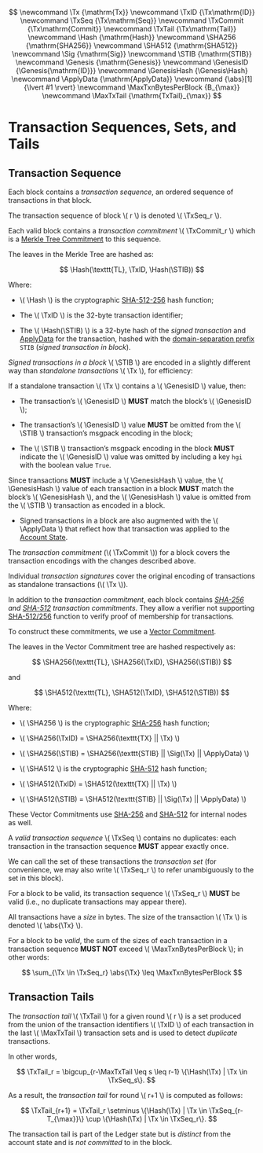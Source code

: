 $$
\newcommand \Tx {\mathrm{Tx}}
\newcommand \TxID {\Tx\mathrm{ID}}
\newcommand \TxSeq {\Tx\mathrm{Seq}}
\newcommand \TxCommit {\Tx\mathrm{Commit}}
\newcommand \TxTail {\Tx\mathrm{Tail}}
\newcommand \Hash {\mathrm{Hash}}
\newcommand \SHA256 {\mathrm{SHA256}}
\newcommand \SHA512 {\mathrm{SHA512}}
\newcommand \Sig {\mathrm{Sig}}
\newcommand \STIB {\mathrm{STIB}}
\newcommand \Genesis {\mathrm{Genesis}}
\newcommand \GenesisID {\Genesis{\mathrm{ID}}}
\newcommand \GenesisHash {\Genesis\Hash}
\newcommand \ApplyData {\mathrm{ApplyData}}
\newcommand {\abs}[1] {\lvert #1 \rvert}
\newcommand \MaxTxnBytesPerBlock {B_{\max}}
\newcommand \MaxTxTail {\mathrm{TxTail}_{\max}}
$$

# Transaction Sequences, Sets, and Tails

## Transaction Sequence

Each block contains a _transaction sequence_, an ordered sequence of transactions
in that block.

The transaction sequence of block \\( r \\) is denoted \\( \TxSeq_r \\).

Each valid block contains a _transaction commitment_ \\( \TxCommit_r \\) which is
a [Merkle Tree Commitment](../crypto/crypto-merkle-tree.md) to this sequence.

The leaves in the Merkle Tree are hashed as:

$$
\Hash(\texttt{TL}, \TxID, \Hash(\STIB))
$$

Where:

- \\( \Hash \\) is the cryptographic [SHA-512-256](../crypto/crypto-sha512-256.md)
hash function;

- The \\( \TxID \\) is the 32-byte transaction identifier;

- The \\( \Hash(\STIB) \\) is a 32-byte hash of the _signed transaction_ and [ApplyData](./ledger-apply-data.md)
for the transaction, hashed with the [domain-separation prefix](../crypto/crypto-domain-separators.md)
`STIB` (_signed transaction in block_).

_Signed transactions in a block_ \\( \STIB \\) are encoded in a slightly different
way than _standalone transactions_ \\( \Tx \\), for efficiency:

If a standalone transaction \\( \Tx \\) contains a \\( \GenesisID \\) value, then:

- The transaction’s \\( \GenesisID \\) **MUST** match the block’s \\( \GenesisID \\);

- The transaction’s \\( \GenesisID \\) value **MUST** be omitted from the \\( \STIB \\)
transaction’s msgpack encoding in the block;

- The \\( \STIB \\) transaction’s msgpack encoding in the block **MUST** indicate
the \\( \GenesisID \\) value was omitted by including a key `hgi` with the boolean
value `True`.

Since transactions **MUST** include a \\( \GenesisHash \\) value, the \\( \GenesisHash \\)
value of each transaction in a block **MUST** match the block’s \\( \GenesisHash \\),
and the \\( \GenesisHash \\) value is omitted from the \\( \STIB \\) transaction
as encoded in a block.

- Signed transactions in a block are also augmented with the \\( \ApplyData \\)
that reflect how that transaction was applied to the [Account State](./ledger-account-state.md).

The _transaction commitment_ (\\( \TxCommit \\)) for a block covers the transaction encodings
with the changes described above.

Individual _transaction signatures_ cover the original encoding of transactions as
standalone transactions (\\( \Tx \\)).

In addition to the _transaction commitment_, each block contains _[SHA-256](../crypto/crypto-sha256.md)
and [SHA-512](../crypto/crypto-sha512.md) transaction commitments_. They allow a
verifier not supporting [SHA-512/256](../crypto/crypto-sha512-256.md) function to
verify proof of membership for transactions.

To construct these commitments, we use a [Vector Commitment](../crypto/crypto-vector-commitment.md).

The leaves in the Vector Commitment tree are hashed respectively as:

$$
\SHA256(\texttt{TL}, \SHA256(\TxID), \SHA256(\STIB))
$$

and

$$
\SHA512(\texttt{TL}, \SHA512(\TxID), \SHA512(\STIB))
$$

Where:

- \\( \SHA256 \\) is the cryptographic [SHA-256](../crypto/crypto-sha256.md) hash
function;

- \\( \SHA256(\TxID) = \SHA256(\texttt{TX} || \Tx) \\)

- \\( \SHA256(\STIB) = \SHA256(\texttt{STIB} || \Sig(\Tx) || \ApplyData) \\)

- \\( \SHA512 \\) is the cryptographic [SHA-512](../crypto/crypto-sha512.md) hash
function;

- \\( \SHA512(\TxID) = \SHA512(\texttt{TX} || \Tx) \\)

- \\( \SHA512(\STIB) = \SHA512(\texttt{STIB} || \Sig(\Tx) || \ApplyData) \\)

These Vector Commitments use [SHA-256](../crypto/crypto-sha256.md) and [SHA-512](../crypto/crypto-sha512.md)
for internal nodes as well.

A _valid transaction sequence_ \\( \TxSeq \\) contains no duplicates: each transaction
in the transaction sequence **MUST** appear exactly once.

We can call the set of these transactions the _transaction set_ (for convenience,
we may also write \\( \TxSeq_r \\) to refer unambiguously to the set in this block).

For a block to be valid, its transaction sequence \\( \TxSeq_r \\) **MUST** be valid
(i.e., no duplicate transactions may appear there).

All transactions have a _size_ in bytes. The size of the transaction \\( \Tx \\)
is denoted \\( \abs{\Tx} \\).

For a block to be _valid_, the sum of the sizes of each transaction in a transaction
sequence **MUST NOT** exceed \\( \MaxTxnBytesPerBlock \\); in other words:

$$
\sum_{\Tx \in \TxSeq_r} \abs{\Tx} \leq \MaxTxnBytesPerBlock
$$

## Transaction Tails

The _transaction tail_ \\( \TxTail \\) for a given round \\( r \\) is a set produced
from the union of the transaction identifiers \\( \TxID \\) of each transaction in
the last \\( \MaxTxTail \\) transaction sets and is used to detect _duplicate_ transactions.

In other words,

$$
\TxTail_r = \bigcup_{r-\MaxTxTail \leq s \leq r-1} \{\Hash(\Tx) | \Tx \in \TxSeq_s\}.
$$

As a result, the _transaction tail_ for round \\( r+1 \\) is computed as follows:

$$
\TxTail_{r+1} = \TxTail_r \setminus \{\Hash(\Tx) | \Tx \in \TxSeq_{r-T_{\max}}\} \cup \{\Hash(\Tx) | \Tx \in \TxSeq_r\}.
$$

The transaction tail is part of the Ledger state but is _distinct_ from the account
state and is _not committed_ to in the block.
